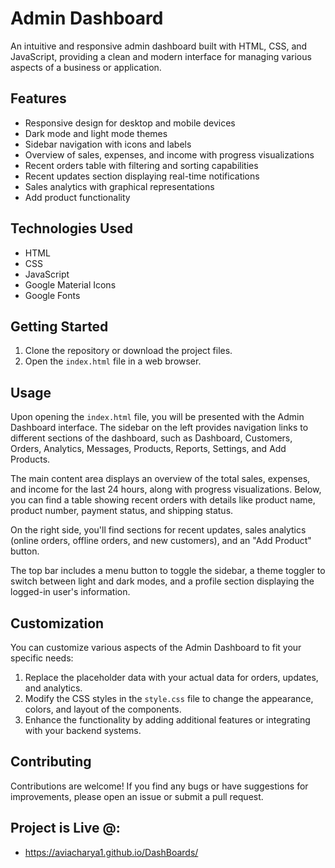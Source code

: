 # Admin Dashboard

An intuitive and responsive admin dashboard built with HTML, CSS, and JavaScript, providing a clean and modern interface for managing various aspects of a business or application.

## Features

- Responsive design for desktop and mobile devices
- Dark mode and light mode themes
- Sidebar navigation with icons and labels
- Overview of sales, expenses, and income with progress visualizations
- Recent orders table with filtering and sorting capabilities
- Recent updates section displaying real-time notifications
- Sales analytics with graphical representations
- Add product functionality

## Technologies Used

- HTML
- CSS
- JavaScript
- Google Material Icons
- Google Fonts

## Getting Started

1. Clone the repository or download the project files.
2. Open the `index.html` file in a web browser.

## Usage

Upon opening the `index.html` file, you will be presented with the Admin Dashboard interface. The sidebar on the left provides navigation links to different sections of the dashboard, such as Dashboard, Customers, Orders, Analytics, Messages, Products, Reports, Settings, and Add Products.

The main content area displays an overview of the total sales, expenses, and income for the last 24 hours, along with progress visualizations. Below, you can find a table showing recent orders with details like product name, product number, payment status, and shipping status.

On the right side, you'll find sections for recent updates, sales analytics (online orders, offline orders, and new customers), and an "Add Product" button.

The top bar includes a menu button to toggle the sidebar, a theme toggler to switch between light and dark modes, and a profile section displaying the logged-in user's information.

## Customization

You can customize various aspects of the Admin Dashboard to fit your specific needs:

1. Replace the placeholder data with your actual data for orders, updates, and analytics.
2. Modify the CSS styles in the `style.css` file to change the appearance, colors, and layout of the components.
3. Enhance the functionality by adding additional features or integrating with your backend systems.

## Contributing

Contributions are welcome! If you find any bugs or have suggestions for improvements, please open an issue or submit a pull request.

## Project is Live @:
- https://aviacharya1.github.io/DashBoards/
